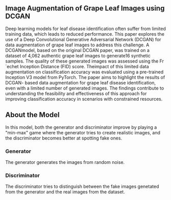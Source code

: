 
## Image Augmentation of Grape Leaf Images using DCGAN
Deep learning models for leaf disease identification often suffer from limited training data, which leads to reduced performance. This paper explores the use of a Deep Convolutional Generative Adversarial Network (DCGAN) for data
augmentation of grape leaf images to address this challenge. A DCGANmodel, based on the original DCGAN paper, was trained on a dataset of 4,062 authentic grape leaf images to generate16 synthetic samples. 
The quality of these generated images was assessed using the Fr´echet Inception Distance (FID) score. 
Theimpact of this limited data augmentation on classification accuracy was evaluated using a pre-trained Inception V3 model from PyTorch. The paper aims to highlight the results of DCGAN-
based data augmentation for grape leaf disease identification, even with a limited number of generated images. The findings contribute to understanding the feasibility and effectiveness of
this approach for improving classification accuracy in scenarios with constrained resources.
## About the Model
In this model, both the generator and discriminator improve by playing a "min-max" game where the generator tries to create realistic images, and the discriminator becomes better at spotting fake ones.
### Generator
The generator generates the images from random noise.
### Discriminator
The discriminator tries to distinguish between the fake images genetated from the generator and the real images from the dataset.
